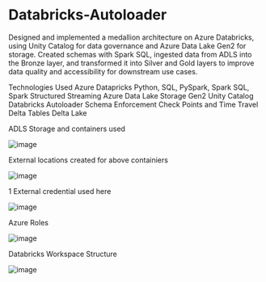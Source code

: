 # Databricks-Autoloader

Designed and implemented a medallion architecture on Azure Databricks, using Unity Catalog for data governance and Azure Data Lake Gen2 for storage. Created schemas with Spark SQL, ingested data from ADLS into the Bronze layer, and transformed it into Silver and Gold layers to improve data quality and accessibility for downstream use cases.

Technologies Used
Azure Datapricks
Python, SQL, PySpark, Spark SQL, Spark Structured Streaming
Azure Data Lake Storage Gen2
Unity Catalog
Databricks Autoloader
Schema Enforcement
Check Points and Time Travel
Delta Tables
Delta Lake


ADLS Storage and containers used

![image](https://github.com/user-attachments/assets/ef1f0079-7b3a-410d-b24a-4ddd14ef384e)

External locations created for above containiers

![image](https://github.com/user-attachments/assets/206c6a04-60ae-45a8-aaeb-bd4730e8e034)

1 External credential used here

![image](https://github.com/user-attachments/assets/55cf1738-56d1-4d7d-b8de-25a9683301a7)


Azure Roles

![image](https://github.com/user-attachments/assets/9d20db1b-759a-437b-adb1-aaa59aa22b04)


Databricks Workspace Structure

![image](https://github.com/user-attachments/assets/ffb82ecc-4c1d-4ad1-8c8f-7f8c148ca1ea)
